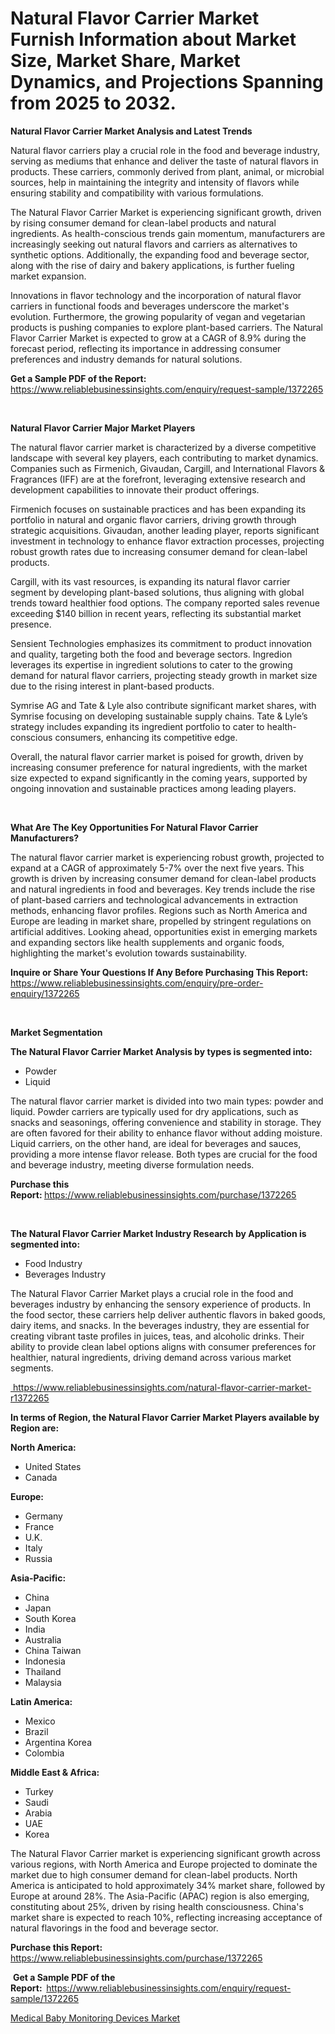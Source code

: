 <p><h1>Natural Flavor Carrier Market Furnish Information about Market Size, Market Share, Market Dynamics, and Projections Spanning from 2025 to 2032.</h1></p><p><strong>Natural Flavor Carrier Market Analysis and Latest Trends</strong></p>
<p><p>Natural flavor carriers play a crucial role in the food and beverage industry, serving as mediums that enhance and deliver the taste of natural flavors in products. These carriers, commonly derived from plant, animal, or microbial sources, help in maintaining the integrity and intensity of flavors while ensuring stability and compatibility with various formulations. </p><p>The Natural Flavor Carrier Market is experiencing significant growth, driven by rising consumer demand for clean-label products and natural ingredients. As health-conscious trends gain momentum, manufacturers are increasingly seeking out natural flavors and carriers as alternatives to synthetic options. Additionally, the expanding food and beverage sector, along with the rise of dairy and bakery applications, is further fueling market expansion. </p><p>Innovations in flavor technology and the incorporation of natural flavor carriers in functional foods and beverages underscore the market's evolution. Furthermore, the growing popularity of vegan and vegetarian products is pushing companies to explore plant-based carriers. The Natural Flavor Carrier Market is expected to grow at a CAGR of 8.9% during the forecast period, reflecting its importance in addressing consumer preferences and industry demands for natural solutions.</p></p>
<p><strong>Get a Sample PDF of the Report:&nbsp;</strong> <a href="https://www.reliablebusinessinsights.com/enquiry/request-sample/1372265?utm_campaign=2707&utm_medium=2&utm_source=Github&utm_content=ia&utm_term=22032025&utm_id=natural-flavor-carrier">https://www.reliablebusinessinsights.com/enquiry/request-sample/1372265</a></p>
<p>&nbsp;</p>
<p><strong>Natural Flavor Carrier Major Market Players</strong></p>
<p><p>The natural flavor carrier market is characterized by a diverse competitive landscape with several key players, each contributing to market dynamics. Companies such as Firmenich, Givaudan, Cargill, and International Flavors & Fragrances (IFF) are at the forefront, leveraging extensive research and development capabilities to innovate their product offerings. </p><p>Firmenich focuses on sustainable practices and has been expanding its portfolio in natural and organic flavor carriers, driving growth through strategic acquisitions. Givaudan, another leading player, reports significant investment in technology to enhance flavor extraction processes, projecting robust growth rates due to increasing consumer demand for clean-label products.</p><p>Cargill, with its vast resources, is expanding its natural flavor carrier segment by developing plant-based solutions, thus aligning with global trends toward healthier food options. The company reported sales revenue exceeding $140 billion in recent years, reflecting its substantial market presence.</p><p>Sensient Technologies emphasizes its commitment to product innovation and quality, targeting both the food and beverage sectors. Ingredion leverages its expertise in ingredient solutions to cater to the growing demand for natural flavor carriers, projecting steady growth in market size due to the rising interest in plant-based products.</p><p>Symrise AG and Tate & Lyle also contribute significant market shares, with Symrise focusing on developing sustainable supply chains. Tate & Lyle’s strategy includes expanding its ingredient portfolio to cater to health-conscious consumers, enhancing its competitive edge. </p><p>Overall, the natural flavor carrier market is poised for growth, driven by increasing consumer preference for natural ingredients, with the market size expected to expand significantly in the coming years, supported by ongoing innovation and sustainable practices among leading players.</p></p>
<p>&nbsp;</p>
<p><strong>What Are The Key Opportunities For Natural Flavor Carrier Manufacturers?</strong></p>
<p><p>The natural flavor carrier market is experiencing robust growth, projected to expand at a CAGR of approximately 5-7% over the next five years. This growth is driven by increasing consumer demand for clean-label products and natural ingredients in food and beverages. Key trends include the rise of plant-based carriers and technological advancements in extraction methods, enhancing flavor profiles. Regions such as North America and Europe are leading in market share, propelled by stringent regulations on artificial additives. Looking ahead, opportunities exist in emerging markets and expanding sectors like health supplements and organic foods, highlighting the market's evolution towards sustainability.</p></p>
<p><strong>Inquire or Share Your Questions If Any Before Purchasing This Report:</strong> <a href="https://www.reliablebusinessinsights.com/enquiry/pre-order-enquiry/1372265?utm_campaign=2707&utm_medium=2&utm_source=Github&utm_content=ia&utm_term=22032025&utm_id=natural-flavor-carrier">https://www.reliablebusinessinsights.com/enquiry/pre-order-enquiry/1372265</a></p>
<p>&nbsp;</p>
<p><strong>Market Segmentation</strong></p>
<p><strong>The Natural Flavor Carrier Market Analysis by types is segmented into:</strong></p>
<p><ul><li>Powder</li><li>Liquid</li></ul></p>
<p><p>The natural flavor carrier market is divided into two main types: powder and liquid. Powder carriers are typically used for dry applications, such as snacks and seasonings, offering convenience and stability in storage. They are often favored for their ability to enhance flavor without adding moisture. Liquid carriers, on the other hand, are ideal for beverages and sauces, providing a more intense flavor release. Both types are crucial for the food and beverage industry, meeting diverse formulation needs.</p></p>
<p><strong>Purchase this Report:&nbsp;</strong><a href="https://www.reliablebusinessinsights.com/purchase/1372265?utm_campaign=2707&utm_medium=2&utm_source=Github&utm_content=ia&utm_term=22032025&utm_id=natural-flavor-carrier">https://www.reliablebusinessinsights.com/purchase/1372265</a></p>
<p>&nbsp;</p>
<p><strong>The Natural Flavor Carrier Market Industry Research by Application is segmented into:</strong></p>
<p><ul><li>Food Industry</li><li>Beverages Industry</li></ul></p>
<p><p>The Natural Flavor Carrier Market plays a crucial role in the food and beverages industry by enhancing the sensory experience of products. In the food sector, these carriers help deliver authentic flavors in baked goods, dairy items, and snacks. In the beverages industry, they are essential for creating vibrant taste profiles in juices, teas, and alcoholic drinks. Their ability to provide clean label options aligns with consumer preferences for healthier, natural ingredients, driving demand across various market segments.</p></p>
<p><a href="https://www.reliablebusinessinsights.com/natural-flavor-carrier-market-r1372265?utm_campaign=2707&utm_medium=2&utm_source=Github&utm_content=ia&utm_term=22032025&utm_id=natural-flavor-carrier">&nbsp;https://www.reliablebusinessinsights.com/natural-flavor-carrier-market-r1372265</a></p>
<p><strong>In terms of Region, the Natural Flavor Carrier Market Players available by Region are:</strong></p>
<p>
    <p> <strong> North America: </strong>
        <ul>
            <li>United States</li>
            <li>Canada</li>
        </ul>
        </p> 
    <p> <strong> Europe: </strong>
        <ul>
            <li>Germany</li>
            <li>France</li>
            <li>U.K.</li>
            <li>Italy</li>
            <li>Russia</li>
        </ul>
        </p> 
    <p> <strong> Asia-Pacific: </strong>
        <ul>
            <li>China</li>
            <li>Japan</li>
            <li>South Korea</li>
            <li>India</li>
            <li>Australia</li>
            <li>China Taiwan</li>
            <li>Indonesia</li>
            <li>Thailand</li>
            <li>Malaysia</li>
        </ul>
        </p> 
    <p> <strong> Latin America: </strong>
        <ul>
            <li>Mexico</li>
            <li>Brazil</li>
            <li>Argentina Korea</li>
            <li>Colombia</li>
        </ul>
        </p> 
    <p> <strong> Middle East & Africa: </strong>
        <ul>
            <li>Turkey</li>
            <li>Saudi</li>
            <li>Arabia</li>
            <li>UAE</li>
            <li>Korea</li>
        </ul>
    </p>
    </p>
<p><p>The Natural Flavor Carrier market is experiencing significant growth across various regions, with North America and Europe projected to dominate the market due to high consumer demand for clean-label products. North America is anticipated to hold approximately 34% market share, followed by Europe at around 28%. The Asia-Pacific (APAC) region is also emerging, constituting about 25%, driven by rising health consciousness. China's market share is expected to reach 10%, reflecting increasing acceptance of natural flavorings in the food and beverage sector.</p></p>
<p><strong>Purchase this Report: </strong><a href="https://www.reliablebusinessinsights.com/purchase/1372265?utm_campaign=2707&utm_medium=2&utm_source=Github&utm_content=ia&utm_term=22032025&utm_id=natural-flavor-carrier">https://www.reliablebusinessinsights.com/purchase/1372265</a></p>
<p>&nbsp;<strong>Get a Sample PDF of the Report:&nbsp;&nbsp;</strong><a href="https://www.reliablebusinessinsights.com/enquiry/request-sample/1372265?utm_campaign=2707&utm_medium=2&utm_source=Github&utm_content=ia&utm_term=22032025&utm_id=natural-flavor-carrier">https://www.reliablebusinessinsights.com/enquiry/request-sample/1372265</a></p>
<p><strong></strong></p>
<p><p><a href="https://github.com/chikenmhamdi/Market-Research-Report-List-1/blob/main/medical-baby-monitoring-devices-market.md?utm_campaign=2707&utm_medium=2&utm_source=Github&utm_content=ia&utm_term=22032025&utm_id=natural-flavor-carrier">Medical Baby Monitoring Devices Market</a></p></p>